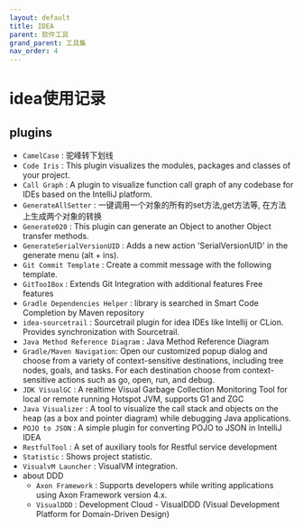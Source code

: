 ```yaml
---
layout: default
title: IDEA
parent: 软件工具
grand_parent: 工具集
nav_order: 4
---
```


# idea使用记录

## plugins

- `CamelCase` : 驼峰转下划线
- `Code Iris` : This plugin visualizes the modules, packages and classes of your project.
- `Call Graph` : A plugin to visualize function call graph of any codebase for IDEs based on the IntelliJ platform.
- `GenerateAllSetter` : 一键调用一个对象的所有的set方法,get方法等, 在方法上生成两个对象的转换
- `Generate020` : This plugin can generate an Object to another Object transfer methods.
- `GenerateSerialVersionUID` : Adds a new action 'SerialVersionUID' in the generate menu (alt + ins).
- `Git Commit Template` : Create a commit message with the following template.
- `GitTooIBox` : Extends Git Integration with additional features Free features
- `Gradle Dependencies Helper` : library is searched in Smart Code Completion by Maven repository
- `idea-sourcetrail` : Sourcetrail plugin for idea IDEs like Intellij or CLion. Provides synchronization with Sourcetrail.
- `Java Method Reference Diagram` : Java Method Reference Diagram
- `Gradle/Maven Navigation`: Open our customized popup dialog and choose from a variety of context-sensitive destinations, including tree nodes, goals, and tasks. For each destination choose from context-sensitive actions such as go, open, run, and debug.
- `JDK VisualGC` : A realtime Visual Garbage Collection Monitoring Tool for local or remote running Hotspot JVM, supports G1 and ZGC
- `Java Visualizer` : A tool to visualize the call stack and objects on the heap (as a box and pointer diagram) while debugging Java applications.
- `POJO to JSON` : A simple plugin for converting POJO to JSON in IntelliJ IDEA
- `RestfulTool` : A set of auxiliary tools for Restful service development
- `Statistic` : Shows project statistic.
- `VisualvM Launcher` : VisualVM integration.
- about DDD
  - `Axon Framework` : Supports developers while writing applications using Axon Framework version 4.x.
  - `VisualDDD` : Development Cloud - VisualDDD (Visual Development Platform for Domain-Driven Design)
